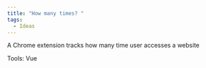 ```yaml
---
title: "How many times? "
tags:
  - Ideas
---
```


A Chrome extension tracks how many time user accesses a website

Tools: Vue
